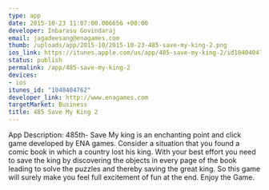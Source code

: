 ```yaml
--- 
type: app
date: 2015-10-23 11:07:00.006656 +00:00
developer: Inbarasu Govindaraj
email: jagadeesang@enagames.com
thumb: /uploads/app/2015-10/2015-10-23-485-save-my-king-2.png
ios_link: https://itunes.apple.com/us/app/485-save-my-king-2/id1040404762?mt=8
status: publish
permalink: /app/485-save-my-king-2
devices: 
- ios
itunes_id: "1040404762"
developer_link: http://www.enagames.com
targetMarket: Business
title: 485 Save My King 2
---
```


App  Description:
     485th- Save My king is an enchanting point and click game developed by ENA games. 
Consider a situation that you found a comic book in which a country lost his king. 
With your best effort you need to save the king by discovering the objects in every 
page of the book leading to solve the puzzles and thereby saving the great king. 
So  this game will surely make you feel full excitement of fun at the end. Enjoy the Game.
